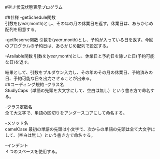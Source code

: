 #空き状況状態表示プログラム

##仕様
-getSchedule関数  
引数を($year,$month)とし、その年の月の休業日を返す。休業日は、あらかじめ配列を用意する。

-getReserve関数
引数を($year,$month)とし、予約が入っている日を返す。今回のプログラムの予約日は、あらかじめ配列で設定する。

-Arailable関数
引数を($year,$month)とし、休業日と予約日を除いた日(予約可能な日)を返す。  

結果として、引数をプルダウン入力し、その年のその月の休業日、予約済みの日、予約可能な日を出力させることが出来る。  
##コーディング規約
-クラス名  
StudlyCaps（単語の先頭を大文字にして、空白は無し）という書き方で命名する。

-クラス定数名  
全て大文字で、単語の区切りをアンダースコアにして命名する。

-メソッド名	
camelCase
最初の単語の先頭は小文字で、次からの単語の先頭は全て大文字にして、(空白は無し）という書き方で命名する。

-インデント  
４つのスペースを使用する。


